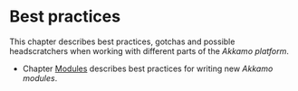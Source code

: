 # Best practices
This chapter describes best practices, gotchas and possible headscratchers when working with
different parts of the *Akkamo platform*.

- Chapter [Modules](modules.md) describes best practices for writing new *Akkamo modules*.